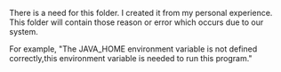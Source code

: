 There is a need for this folder. I created it from my personal experience.
This folder will contain those reason or error which occurs due to our system.

For example, "The JAVA_HOME environment variable is not defined correctly,this environment variable is needed to run this program."
